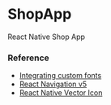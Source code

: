 # ShopApp
React Native Shop App

### Reference
- [Integrating custom fonts](https://medium.com/@mehrankhandev/ultimate-guide-to-use-custom-fonts-in-react-native-77fcdf859cf4)
- [React Navigation v5](https://reactnavigation.org/docs/getting-started)
- [React Native Vector Icon](https://github.com/oblador/react-native-vector-icons#ios)
